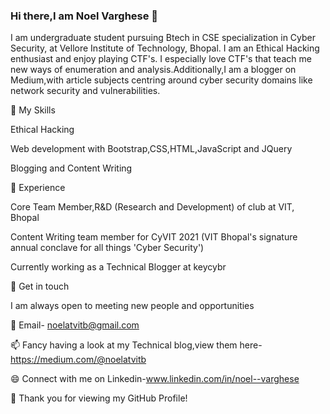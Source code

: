 ### Hi there,I am Noel Varghese 👋


I am undergraduate student pursuing Btech in CSE specialization in Cyber Security, at Vellore Institute of Technology, Bhopal. I am an Ethical Hacking enthusiast and enjoy playing CTF's.
I especially love CTF's that teach me new ways of enumeration and analysis.Additionally,I am a blogger on Medium,with article subjects centring around cyber security domains like network security and vulnerabilities.

🔭 My Skills

Ethical Hacking

Web development with Bootstrap,CSS,HTML,JavaScript and JQuery

Blogging and Content Writing

🌱 Experience

Core Team Member,R&D (Research and Development) of  club at VIT, Bhopal

Content Writing team member for CyVIT 2021 (VIT Bhopal's signature annual conclave for all things 'Cyber Security')

Currently working as a Technical Blogger at keycybr

🤔 Get in touch

I am always open to meeting new people and opportunities

💬 Email- noelatvitb@gmail.com

📫 Fancy having a look at my Technical blog,view them here-https://medium.com/@noelatvitb

😄 Connect with me on Linkedin-www.linkedin.com/in/noel--varghese

👯 Thank you for viewing my GitHub Profile!
